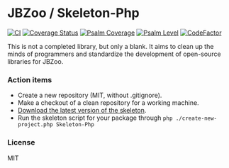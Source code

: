 # JBZoo / Skeleton-Php

[![CI](https://github.com/JBZoo/Skeleton-Php/actions/workflows/main.yml/badge.svg?branch=master)](https://github.com/JBZoo/Skeleton-Php/actions/workflows/main.yml?query=branch%3Amaster)    [![Coverage Status](https://coveralls.io/repos/github/JBZoo/Skeleton-Php/badge.svg?branch=master)](https://coveralls.io/github/JBZoo/Skeleton-Php?branch=master)    [![Psalm Coverage](https://shepherd.dev/github/JBZoo/Skeleton-Php/coverage.svg)](https://shepherd.dev/github/JBZoo/Skeleton-Php)    [![Psalm Level](https://shepherd.dev/github/JBZoo/Skeleton-Php/level.svg)](https://shepherd.dev/github/JBZoo/Skeleton-Php)    [![CodeFactor](https://www.codefactor.io/repository/github/jbzoo/skeleton-php/badge)](https://www.codefactor.io/repository/github/jbzoo/skeleton-php/issues)


This is not a completed library, but only a blank.
It aims to clean up the minds of programmers and standardize the development of open-source libraries for JBZoo.


### Action items

 * Create a new repository (MIT, without .gitignore).
 * Make a checkout of a clean repository for a working machine.
 * [Download the latest version of the skeleton](https://github.com/JBZoo/Skeleton/archive/master.zip).
 * Run the skeleton script for your package through `php ./create-new-project.php Skeleton-Php`


### License

MIT
